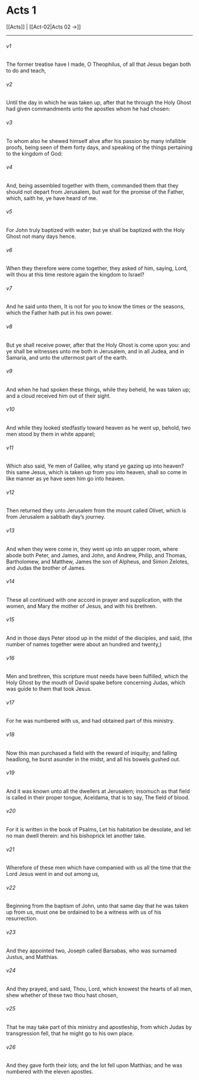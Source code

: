 # Acts 1

[[Acts]] | [[Act-02|Acts 02 →]]
***

###### v1
The former treatise have I made, O Theophilus, of all that Jesus began both to do and teach,
###### v2
Until the day in which he was taken up, after that he through the Holy Ghost had given commandments unto the apostles whom he had chosen:
###### v3
To whom also he shewed himself alive after his passion by many infallible proofs, being seen of them forty days, and speaking of the things pertaining to the kingdom of God:
###### v4
And, being assembled together with them, commanded them that they should not depart from Jerusalem, but wait for the promise of the Father, which, saith he, ye have heard of me.
###### v5
For John truly baptized with water; but ye shall be baptized with the Holy Ghost not many days hence.
###### v6
When they therefore were come together, they asked of him, saying, Lord, wilt thou at this time restore again the kingdom to Israel?
###### v7
And he said unto them, It is not for you to know the times or the seasons, which the Father hath put in his own power.
###### v8
But ye shall receive power, after that the Holy Ghost is come upon you: and ye shall be witnesses unto me both in Jerusalem, and in all Judea, and in Samaria, and unto the uttermost part of the earth.
###### v9
And when he had spoken these things, while they beheld, he was taken up; and a cloud received him out of their sight.
###### v10
And while they looked stedfastly toward heaven as he went up, behold, two men stood by them in white apparel;
###### v11
Which also said, Ye men of Galilee, why stand ye gazing up into heaven? this same Jesus, which is taken up from you into heaven, shall so come in like manner as ye have seen him go into heaven.
###### v12
Then returned they unto Jerusalem from the mount called Olivet, which is from Jerusalem a sabbath day’s journey.
###### v13
And when they were come in, they went up into an upper room, where abode both Peter, and James, and John, and Andrew, Philip, and Thomas, Bartholomew, and Matthew, James the son of Alpheus, and Simon Zelotes, and Judas the brother of James.
###### v14
These all continued with one accord in prayer and supplication, with the women, and Mary the mother of Jesus, and with his brethren.
###### v15
And in those days Peter stood up in the midst of the disciples, and said, (the number of names together were about an hundred and twenty,)
###### v16
Men and brethren, this scripture must needs have been fulfilled, which the Holy Ghost by the mouth of David spake before concerning Judas, which was guide to them that took Jesus.
###### v17
For he was numbered with us, and had obtained part of this ministry.
###### v18
Now this man purchased a field with the reward of iniquity; and falling headlong, he burst asunder in the midst, and all his bowels gushed out.
###### v19
And it was known unto all the dwellers at Jerusalem; insomuch as that field is called in their proper tongue, Aceldama, that is to say, The field of blood.
###### v20
For it is written in the book of Psalms, Let his habitation be desolate, and let no man dwell therein: and his bishoprick let another take.
###### v21
Wherefore of these men which have companied with us all the time that the Lord Jesus went in and out among us,
###### v22
Beginning from the baptism of John, unto that same day that he was taken up from us, must one be ordained to be a witness with us of his resurrection.
###### v23
And they appointed two, Joseph called Barsabas, who was surnamed Justus, and Matthias.
###### v24
And they prayed, and said, Thou, Lord, which knowest the hearts of all men, shew whether of these two thou hast chosen,
###### v25
That he may take part of this ministry and apostleship, from which Judas by transgression fell, that he might go to his own place.
###### v26
And they gave forth their lots; and the lot fell upon Matthias; and he was numbered with the eleven apostles. 
